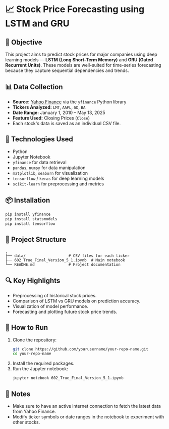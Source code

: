 # 📈 Stock Price Forecasting using LSTM and GRU

## 🧠 Objective
This project aims to predict stock prices for major companies using deep learning models — **LSTM (Long Short-Term Memory)** and **GRU (Gated Recurrent Units)**. These models are well-suited for time-series forecasting because they capture sequential dependencies and trends.

## 📊 Data Collection
- **Source:** [Yahoo Finance](https://finance.yahoo.com/) via the `yfinance` Python library  
- **Tickers Analyzed:** `LMT`, `AAPL`, `GD`, `BA`  
- **Date Range:** January 1, 2010 – May 13, 2025  
- **Feature Used:** Closing Prices (`Close`)  
- Each stock's data is saved as an individual CSV file.

## 🧰 Technologies Used
- Python
- Jupyter Notebook
- `yfinance` for data retrieval
- `pandas`, `numpy` for data manipulation
- `matplotlib`, `seaborn` for visualization
- `tensorflow` / `keras` for deep learning models
- `scikit-learn` for preprocessing and metrics

## 📦 Installation
```bash
pip install yfinance
pip install statsmodels
pip install tensorflow
```

## 📁 Project Structure
```
.
├── data/                   # CSV files for each ticker
├── 602_True_Final_Version_5_1.ipynb  # Main notebook
└── README.md               # Project documentation
```

## 🔍 Key Highlights
- Preprocessing of historical stock prices.
- Comparison of LSTM vs GRU models on prediction accuracy.
- Visualization of model performance.
- Forecasting and plotting future stock price trends.

## 🚀 How to Run
1. Clone the repository:
   ```bash
   git clone https://github.com/yourusername/your-repo-name.git
   cd your-repo-name
   ```
2. Install the required packages.
3. Run the Jupyter notebook:
   ```bash
   jupyter notebook 602_True_Final_Version_5_1.ipynb
   ```

## 📌 Notes

- Make sure to have an active internet connection to fetch the latest data from Yahoo Finance.
- Modify ticker symbols or date ranges in the notebook to experiment with other stocks.

